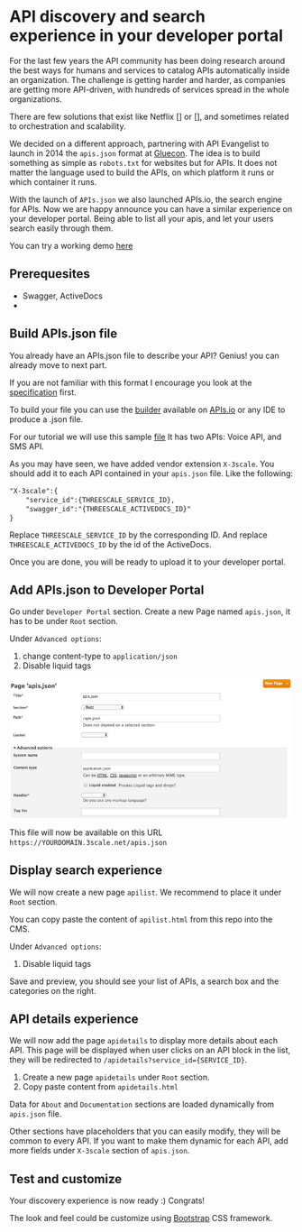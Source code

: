 # API discovery and search experience in your developer portal

For the last few years the API community has been doing research around the best ways for humans and services to catalog APIs automatically inside an organization.
The challenge is getting harder and harder, as companies are getting more API-driven, with hundreds of services spread in the whole organizations.

There are few solutions that exist like Netflix [] or [], and sometimes related to orchestration and scalability.

We decided on a different approach, partnering with API Evangelist to launch in 2014 the `apis.json` format at [Gluecon](https://www.programmableweb.com/news/apis.io-and-apis.json-launched-gluecon-to-make-api-discoverability-more-search/2014/05/21). The idea is to build something as simple as `robots.txt` for websites but for APIs.
It does not matter the language used to build the APIs, on which platform it runs or which container it runs.

With the launch of `APIs.json` we also launched APIs.io, the search engine for APIs.
Now we are happy announce you can have a similar experience on your developer portal.
Being able to list all your apis, and let your users search easily through them.

You can try a working demo [here]()

## Prerequesites

* Swagger, ActiveDocs
* 


## Build APIs.json file

You already have an APIs.json file to describe your API? Genius! you can already move to next part.

If you are not familiar with this format I encourage you look at the [specification](apisjson.org) first.

To build your file you can use the [builder](http://apis.io/builder) available on [APIs.io](apis.io) or any IDE to produce a .json file.

For our tutorial we will use this sample [file](https://github.com/picsoung/3scale-discover-APIs/apis.json)
It has two APIs: Voice API, and SMS API.

As you may have seen, we have added vendor extension `X-3scale`. You should add it to each API contained in your `apis.json` file.
Like the following:

```
"X-3scale":{
	"service_id":{THREESCALE_SERVICE_ID},
	"swagger_id":"{THREESCALE_ACTIVEDOCS_ID}"
}
```

Replace `THREESCALE_SERVICE_ID` by the corresponding ID.
And replace `THREESCALE_ACTIVEDOCS_ID` by the id of the ActiveDocs. 

Once you are done, you will be ready to upload it to your developer portal. 

## Add APIs.json to Developer Portal

Go under `Developer Portal` section.
Create a new Page named `apis.json`, it has to be under `Root` section. 

Under `Advanced options`:

1. change content-type to `application/json`
2. Disable liquid tags 

![](./img/DevPortal_create_apis.json_page.png)

This file will now be available on this URL `https://YOURDOMAIN.3scale.net/apis.json`

## Display search experience

We will now create a new page `apilist`.
We recommend to place it under `Root` section.

You can copy paste the content of `apilist.html` from this repo into the CMS.

Under `Advanced options`:

1. Disable liquid tags

Save and preview, you should see your list of APIs, a search box and the categories on the right.

## API details experience

We will now add the page `apidetails` to display more details about each API.
This page will be displayed when user clicks on an API block in the list, they will be redirected to `/apidetails?service_id={SERVICE_ID}`.

1. Create a new page `apidetails` under `Root` section.
2. Copy paste content from `apidetails.html`

Data for `About` and `Documentation` sections are loaded dynamically from `apis.json` file.

Other sections have placeholders that you can easily modify, they will be common to every API. If you want to make them dynamic for each API, add more fields under `X-3scale` section of `apis.json`.

## Test and customize

Your discovery experience is now ready :) Congrats!

The look and feel could be customize using [Bootstrap](getbootstrap.com) CSS framework. 